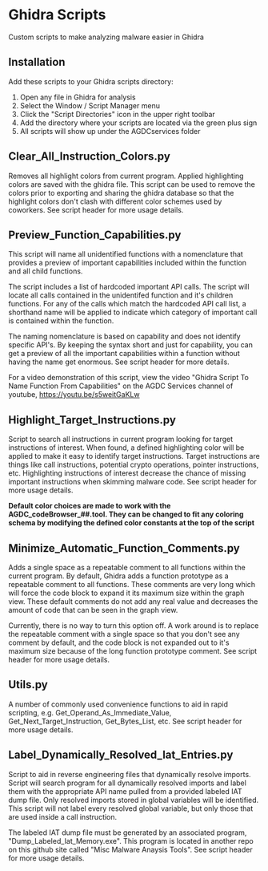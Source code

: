 # Ghidra Scripts
Custom scripts to make analyzing malware easier in Ghidra
## Installation
Add these scripts to your Ghidra scripts directory:
1. Open any file in Ghidra for analysis
2. Select the Window / Script Manager menu
3. Click the "Script Directories" icon in the upper right toolbar
4. Add the directory where your scripts are located via the green plus sign
5. All scripts will show up under the AGDCservices folder
## Clear_All_Instruction_Colors.py
Removes all highlight colors from current program.  Applied highlighting colors are saved with the ghidra file.
This script can be used to remove the colors prior to exporting and sharing the ghidra database so that the highlight colors don't clash with different color schemes used by coworkers. See script header for more usage details.
## Preview_Function_Capabilities.py
This script will name all unidentified functions with a nomenclature that provides a preview of important capabilities included within the function and all child functions.

The script includes a list of hardcoded important API calls. The script will locate all calls contained in the unidentifed function and it's children functions. For any of the calls which match the hardcoded API call list, a shorthand name will be applied to indicate which category of important call is contained within the function.

The naming nomenclature is based on capability and does not identify specific API's. By keeping the syntax short and just for capability, you can get a preview of all the important capabilities within a function without having the name get enormous. See script header for more details.

For a video demonstration of this script, view the video "Ghidra Script To Name Function From Capabilities" on the AGDC Services channel of youtube, https://youtu.be/s5weitGaKLw
## Highlight_Target_Instructions.py
Script to search all instructions in current program looking for target instructions of interest.  When found,
a defined highlighting color will be applied to make it easy to identify target instructions.  Target instructions are things like call instructions, potential crypto operations, pointer instructions, etc.  Highlighting instructions of interest decrease the chance of missing important instructions when skimming malware code. See script header for more usage details.

**Default color choices are made to work with the AGDC_codeBrowser_##.tool.  They can be changed to fit any coloring schema by modifying the defined color constants at the top of the script**
## Minimize_Automatic_Function_Comments.py
Adds a single space as a repeatable comment to all functions within the current program.  By default, Ghidra adds a function prototype as a repeatable comment to all functions.  These comments are very long which will force the code block to expand it its maximum size within the graph view.  These default comments do not add any real value and decreases the amount of code that can be seen in the graph view.

Currently, there is no way to turn this option off.  A work around is to replace the repeatable comment with a single space so that you don't see any comment by default, and the code block is not expanded out to 
it's maximum size because of the long function prototype comment. See script header for more usage details.
## Utils.py
A number of commonly used convenience functions to aid in rapid scripting, e.g. Get_Operand_As_Immediate_Value, Get_Next_Target_Instruction, Get_Bytes_List, etc. See script header for more usage details.
## Label_Dynamically_Resolved_Iat_Entries.py
Script to aid in reverse engineering files that dynamically resolve imports. Script will search program for all dynamically resolved imports and label them with the appropriate API name pulled from a provided labeled IAT dump file.  Only resolved imports stored in global variables will be identified. This script will not label every resolved global variable, but only those that are used inside a call instruction.

The labeled IAT dump file must be generated by an associated program, "Dump_Labeled_Iat_Memory.exe". This program is located in another repo on this github site called "Misc Malware Anaysis Tools".  See script header for more usage details.

